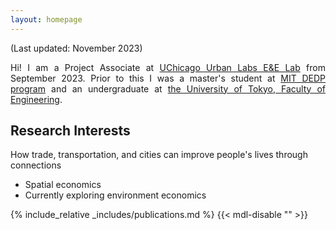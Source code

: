 ```yaml
---
layout: homepage
---
```


(Last updated: November 2023)<br>

<div style="text-align: justify">
Hi! I am a Project Associate at <a href="https://urbanlabs.uchicago.edu/labs/energy-environment">UChicago Urban Labs E&E Lab</a> from September 2023. Prior to this I was a master's student at <a href="https://economics.mit.edu/academic-programs/masters-programs/masters-data-economics-and-design-policy-dedp">MIT DEDP program</a> and an undergraduate at <a href="https://www.si.t.u-tokyo.ac.jp/course/psi/">the University of Tokyo, Faculty of Engineering</a>.  
</div>

## Research Interests

How trade, transportation, and cities can improve people's lives through connections<br>

- Spatial economics
- Currently exploring environment economics

{% include_relative _includes/publications.md %} {{< mdl-disable "<!-- markdownlint-disable MD037 -->" >}}
